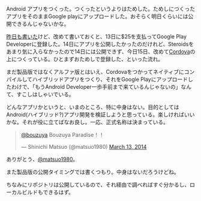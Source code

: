 Android アプリをつくった。つくったというよりはためした。ためしにつくったアプリをそのままGoogle playにアップロードした。おそらく明日くらいには公開できるんじゃないかな。

[昨日も書いた](http://blog.bouzuya.net/2014/03/14/diary/)けど、改めて書いておくと、13日に$25を支払ってGoogle Play Developerに登録した。14日にアプリを公開したかったのだけれど、Steroidsをあまり気に入らなかったので14日には公開できず、今日15日、改めて[Cordova][cordova]の上につくっている。ひとまずおためしで登録した、といった流れ。

まだ製品版ではなくアルファ版とはいえ、Cordovaをつかってネイティブにコンパイルしてハイブリッドアプリをつくり、それをGoogle Playにアップロードしたわけで、「もうAndroid Developer一歩手前まで来ているんじゃないの」なんて、すこしはしゃいでいる。

どんなアプリかというと、いまのところ、特に中身はない。目的としてはAndroid(ハイブリッド?)アプリ開発を検証しようと思っている。楽しければいいかな。それが役に立てばなお良し。一応、正式名称は決まっている。

<blockquote class="twitter-tweet" data-partner="tweetdeck"><p><a href="https://twitter.com/bouzuya">@bouzuya</a> Bouzuya Paradise！！</p>&mdash; Shinichi Matsuo (@matsuo1980) <a href="https://twitter.com/matsuo1980/statuses/444073421521960960">March 13, 2014</a></blockquote>
<script async src="//platform.twitter.com/widgets.js" charset="utf-8"></script>

ありがとう、[@matsuo1980](https://twitter.com/matsuo1980)。

また製品版の公開タイミングでは書くつもり。中身はないだろうけどね。

ちなみにリポジトリは公開しているので、それ経由で調べればすぐ分かるし、ローカルビルドもできるはず。

[cordova]: https://cordova.apache.org/
